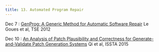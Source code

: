 ```yaml
---
title: 13. Automated Program Repair
---
```


Dec 7
: [GenProg: A Generic Method for Automatic Software Repair](https://sjmini.github.io/publication/hwangjustgen.pdf) Le Goues et al, TSE 2012

Dec 10
: [An Analysis of Patch Plausibility and Correctness for Generate-and-Validate Patch Generation Systems](https://www.cs.toronto.edu/~fanl/papers/kali-issta2015.pdf) Qi et al, ISSTA 2015

